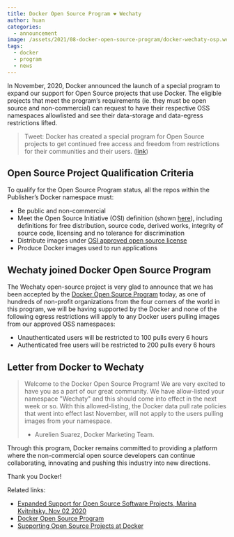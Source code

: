 ```yaml
---
title: Docker Open Source Program ❤️ Wechaty
author: huan
categories:
  - announcement
image: /assets/2021/08-docker-open-source-program/docker-wechaty-osp.webp
tags:
  - docker
  - program
  - news
---
```


In November, 2020, Docker announced the launch of a special program to expand our support for Open Source projects that use Docker. The eligible projects that meet the program’s requirements (ie. they must be open source and non-commercial) can request to have their respective OSS namespaces allowlisted and see their data-storage and data-egress restrictions lifted.

> Tweet: Docker has created a special program for Open Source projects to get continued free access and freedom from restrictions for their communities and their users. ([link](https://twitter.com/Docker/status/1323391404551393280))

## Open Source Project Qualification Criteria

To qualify for the Open Source Program status, all the repos within the Publisher’s Docker namespace must:

- Be public and non-commercial
- Meet the Open Source Initiative (OSI) definition (shown [here](https://opensource.org/docs/osd)), including definitions for free distribution, source code, derived works, integrity of source code, licensing and no tolerance for discrimination
- Distribute images under [OSI approved open source license](https://opensource.org/licenses/alphabetical)
- Produce Docker images used to run applications

## Wechaty joined Docker Open Source Program

The Wechaty open-source project is very glad to announce that we has been accepted by the [Docker Open Source Program](https://www.docker.com/blog/supporting-open-source-projects-at-docker/) today, as one of hundreds of non-profit organizations from the four corners of the world in this program, we will be having supported by the Docker and none of the following egress restrictions will apply to any Docker users pulling images from our approved OSS namespaces:

- Unauthenticated users will be restricted to 100 pulls every 6 hours
- Authenticated free users will be restricted to 200 pulls every 6 hours

## Letter from Docker to Wechaty

> Welcome to the Docker Open Source Program!  We are very excited to have you as a part of our great community.  We have allow-listed your namespace "Wechaty" and this should come into effect in the next week or so. With this allowed-listing, the Docker data pull rate policies that went into effect last November, will not apply to the users pulling images from your namespace.  
>  
> - Aurelien Suarez, Docker Marketing Team.

Through this program, Docker remains committed to providing a platform where the non-commercial open source developers can continue collaborating, innovating and pushing this industry into new directions.

Thank you Docker!

Related links:

- [Expanded Support for Open Source Software Projects, Marina Kvitnitsky, Nov 02 2020](https://www.docker.com/blog/expanded-support-for-open-source-software-projects/)
- [Docker Open Source Program](https://www.docker.com/blog/supporting-open-source-projects-at-docker/)
- [Supporting Open Source Projects at Docker](https://www.docker.com/blog/supporting-open-source-projects-at-docker/)
